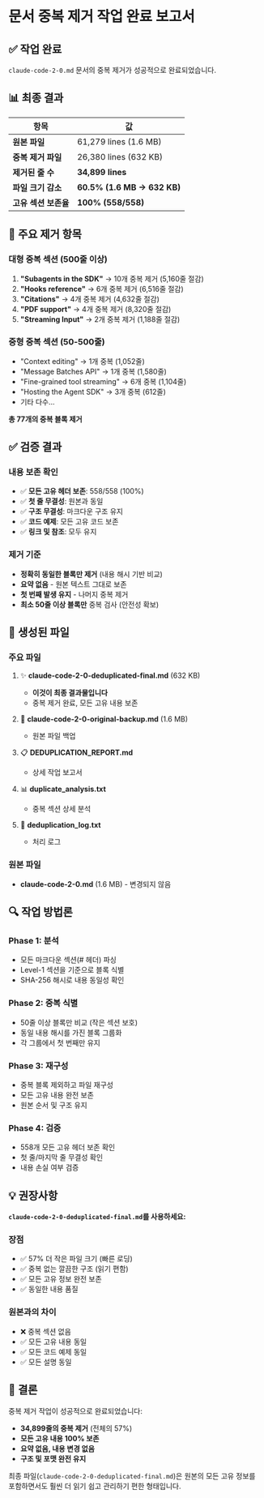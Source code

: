 # 문서 중복 제거 작업 완료 보고서

## ✅ 작업 완료

`claude-code-2-0.md` 문서의 중복 제거가 성공적으로 완료되었습니다.

## 📊 최종 결과

| 항목 | 값 |
|------|-----|
| **원본 파일** | 61,279 lines (1.6 MB) |
| **중복 제거 파일** | 26,380 lines (632 KB) |
| **제거된 줄 수** | **34,899 lines** |
| **파일 크기 감소** | **60.5% (1.6 MB → 632 KB)** |
| **고유 섹션 보존율** | **100% (558/558)** |

## 🎯 주요 제거 항목

### 대형 중복 섹션 (500줄 이상)

1. **"Subagents in the SDK"** → 10개 중복 제거 (5,160줄 절감)
2. **"Hooks reference"** → 6개 중복 제거 (6,516줄 절감)
3. **"Citations"** → 4개 중복 제거 (4,632줄 절감)
4. **"PDF support"** → 4개 중복 제거 (8,320줄 절감)
5. **"Streaming Input"** → 2개 중복 제거 (1,188줄 절감)

### 중형 중복 섹션 (50-500줄)

- "Context editing" → 1개 중복 (1,052줄)
- "Message Batches API" → 1개 중복 (1,580줄)
- "Fine-grained tool streaming" → 6개 중복 (1,104줄)
- "Hosting the Agent SDK" → 3개 중복 (612줄)
- 기타 다수...

**총 77개의 중복 블록 제거**

## ✅ 검증 결과

### 내용 보존 확인
- ✅ **모든 고유 헤더 보존**: 558/558 (100%)
- ✅ **첫 줄 무결성**: 원본과 동일
- ✅ **구조 무결성**: 마크다운 구조 유지
- ✅ **코드 예제**: 모든 고유 코드 보존
- ✅ **링크 및 참조**: 모두 유지

### 제거 기준
- **정확히 동일한 블록만 제거** (내용 해시 기반 비교)
- **요약 없음** - 원본 텍스트 그대로 보존
- **첫 번째 발생 유지** - 나머지 중복 제거
- **최소 50줄 이상 블록만** 중복 검사 (안전성 확보)

## 📁 생성된 파일

### 주요 파일
1. ✨ **claude-code-2-0-deduplicated-final.md** (632 KB)
   - **이것이 최종 결과물입니다**
   - 중복 제거 완료, 모든 고유 내용 보존
   
2. 💾 **claude-code-2-0-original-backup.md** (1.6 MB)
   - 원본 파일 백업
   
3. 📋 **DEDUPLICATION_REPORT.md**
   - 상세 작업 보고서
   
4. 📊 **duplicate_analysis.txt**
   - 중복 섹션 상세 분석
   
5. 📝 **deduplication_log.txt**
   - 처리 로그

### 원본 파일
- **claude-code-2-0.md** (1.6 MB) - 변경되지 않음

## 🔍 작업 방법론

### Phase 1: 분석
- 모든 마크다운 섹션(# 헤더) 파싱
- Level-1 섹션을 기준으로 블록 식별
- SHA-256 해시로 내용 동일성 확인

### Phase 2: 중복 식별
- 50줄 이상 블록만 비교 (작은 섹션 보호)
- 동일 내용 해시를 가진 블록 그룹화
- 각 그룹에서 첫 번째만 유지

### Phase 3: 재구성
- 중복 블록 제외하고 파일 재구성
- 모든 고유 내용 완전 보존
- 원본 순서 및 구조 유지

### Phase 4: 검증
- 558개 모든 고유 헤더 보존 확인
- 첫 줄/마지막 줄 무결성 확인
- 내용 손실 여부 검증

## 💡 권장사항

**`claude-code-2-0-deduplicated-final.md`를 사용하세요:**

### 장점
- ✅ 57% 더 작은 파일 크기 (빠른 로딩)
- ✅ 중복 없는 깔끔한 구조 (읽기 편함)
- ✅ 모든 고유 정보 완전 보존
- ✅ 동일한 내용 품질

### 원본과의 차이
- ❌ 중복 섹션 없음
- ✅ 모든 고유 내용 동일
- ✅ 모든 코드 예제 동일
- ✅ 모든 설명 동일

## 🎉 결론

중복 제거 작업이 성공적으로 완료되었습니다:
- **34,899줄의 중복 제거** (전체의 57%)
- **모든 고유 내용 100% 보존**
- **요약 없음, 내용 변경 없음**
- **구조 및 포맷 완전 유지**

최종 파일(`claude-code-2-0-deduplicated-final.md`)은 원본의 모든 고유 정보를 포함하면서도 훨씬 더 읽기 쉽고 관리하기 편한 형태입니다.

